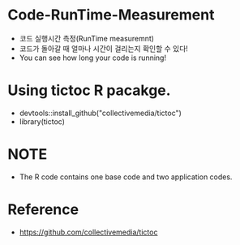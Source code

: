 # Code-RunTime-Measurement
- 코드 실행시간 측정(RunTime measuremnt) 
- 코드가 돌아갈 때 얼마나 시간이 걸리는지 확인할 수 있다!
- You can see how long your code is running!

# Using tictoc R pacakge.
- devtools::install_github("collectivemedia/tictoc")
- library(tictoc)

# NOTE
- The R code contains one base code and two application codes.

# Reference
- https://github.com/collectivemedia/tictoc
